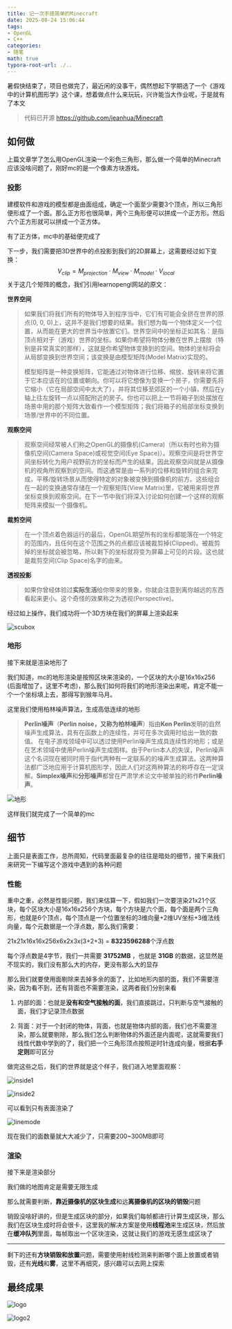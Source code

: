 ```yaml
---
title: 记一次手搓简单的Minecraft
date: 2025-08-24 15:06:44
tags:
- OpenGL
- C++
categories:
- 随笔
math: true
typora-root-url: ./..
---
```


暑假快结束了，项目也做完了，最近闲的没事干，偶然想起下学期选了一个《游戏中的计算机图形学》这个课，想着做点什么来玩玩，兴许能当大作业呢，于是就有了本文

> 代码已开源 https://github.com/jeanhua/Minecraft

## 如何做

上篇文章学了怎么用OpenGL渲染一个彩色三角形，那么做一个简单的Minecraft应该没啥问题了，刚好mc的是一个像素方块游戏。

### 投影

建模软件和游戏的模型都是由面组成，确定一个面至少需要3个顶点，所以三角形便形成了一个面。那么正方形也很简单，两个三角形便可以拼成一个正方形。然后六个正方形就可以拼成一个正方体。

有了正方体，mc中的基础便完成了

下一步，我们需要把3D世界中的点投影到我们的2D屏幕上，这需要经过如下变换：
$$
V_{clip} = M_{projection} ⋅ M_{view} ⋅ M_{model} ⋅ V_{local}
$$
关于这几个矩阵的概念，我们引用learnopengl网站的原文：

**世界空间**

> 如果我们将我们所有的物体导入到程序当中，它们有可能会全挤在世界的原点(0, 0, 0)上，这并不是我们想要的结果。我们想为每一个物体定义一个位置，从而能在更大的世界当中放置它们。世界空间中的坐标正如其名：是指顶点相对于（游戏）世界的坐标。如果你希望将物体分散在世界上摆放（特别是非常真实的那样），这就是你希望物体变换到的空间。物体的坐标将会从局部变换到世界空间；该变换是由模型矩阵(Model Matrix)实现的。
>
> 模型矩阵是一种变换矩阵，它能通过对物体进行位移、缩放、旋转来将它置于它本应该在的位置或朝向。你可以将它想像为变换一个房子，你需要先将它缩小（它在局部空间中太大了），并将其位移至郊区的一个小镇，然后在y轴上往左旋转一点以搭配附近的房子。你也可以把上一节将箱子到处摆放在场景中用的那个矩阵大致看作一个模型矩阵；我们将箱子的局部坐标变换到场景/世界中的不同位置。

**观察空间**

> 观察空间经常被人们称之OpenGL的摄像机(Camera)（所以有时也称为摄像机空间(Camera Space)或视觉空间(Eye Space)）。观察空间是将世界空间坐标转化为用户视野前方的坐标而产生的结果。因此观察空间就是从摄像机的视角所观察到的空间。而这通常是由一系列的位移和旋转的组合来完成，平移/旋转场景从而使得特定的对象被变换到摄像机的前方。这些组合在一起的变换通常存储在一个观察矩阵(View Matrix)里，它被用来将世界坐标变换到观察空间。在下一节中我们将深入讨论如何创建一个这样的观察矩阵来模拟一个摄像机。

**裁剪空间**

> 在一个顶点着色器运行的最后，OpenGL期望所有的坐标都能落在一个特定的范围内，且任何在这个范围之外的点都应该被裁剪掉(Clipped)。被裁剪掉的坐标就会被忽略，所以剩下的坐标就将变为屏幕上可见的片段。这也就是裁剪空间(Clip Space)名字的由来。

**透视投影**

> 如果你曾经体验过**实际生活**给你带来的景象，你就会注意到离你越远的东西看起来更小。这个奇怪的效果称之为透视(Perspective)。

经过如上操作，我们成功将一个3D方块在我们的屏幕上渲染起来

![scubox](/image/手搓minecraft/scubox.png)

### 地形

接下来就是渲染地形了

我们知道，mc的地形渲染是按照区块来渲染的，一个区块的大小是16x16x256 (后面增加了，这里不考虑)，那么我们如何将我们的地形渲染出来呢，肯定不能一个一个坐标填上去，那得写到猴年马月。

这里我们使用柏林噪声算法，生成高低连续的地形

> **Perlin噪声**（**Perlin noise，又称为柏林噪声**）指由**Ken Perlin**发明的自然噪声生成算法，具有在函数上的连续性，并可在多次调用时给出一致的数值。 在电子游戏领域中可以透过使用Perlin噪声生成具连续性的地形；或是在艺术领域中使用Perlin噪声生成图样。由于Perlin本人的失误，Perlin噪声这个名词现在被同时用于指代两种有一定联系的的噪声生成算法。这两种算法都广泛地应用于计算机图形学，因此人们对这两种算法的称呼存在一定误解。**Simplex噪声**和**分形噪声**都曾在严肃学术论文中被单独的称作**Perlin噪声**。

![地形](/image/手搓minecraft/地形.png)

这样我们就完成了一个简单的mc

## 细节

上面只是表面工作，总所周知，代码里面最复杂的往往是暗处的细节，接下来我们来研究一下编写这个游戏中遇到的各种问题

### 性能

重中之重，必然是性能问题，我们来估算一下，假如我们一次要渲染21x21个区块，每个区块大小是16x16x256个方块，每个方块是六个面，每个面是两个三角形，也就是6个顶点，每个顶点是一个位置坐标的3维向量+2维UV坐标+3维法线向量，每个元数据是一个浮点数，那么我们需要：

21x21x16x16x256x6x2x3x(3+2+3) = **8323596288**个浮点数

每个浮点数是4字节，我们一共需要 **31752MB** ，也就是 **31GB** 的数据，这显然是不现实的，我们没有那么大的内存，更没有那么大的显存

那么我们就要使用面剔除来去掉多余的面了，比如地形内部的面，我们不需要渲染，因为看不到，还有背面也不需要渲染，这两者我们分别来看

1. 内部的面：也就是**没有和空气接触的面**，我们直接跳过，只判断与空气接触的面，我们才记录顶点数据

2. 背面：对于一个封闭的物体，背面，也就是物体内部的面，我们也不需要渲染，那么就要剔除，那么我们怎么判断物体的外面还是内面呢，这就需要我们线性代数中学到的了，我们把一个三角形顶点按照逆时针连成向量，根据**右手定则**即可区分

做完这些之后，我们的世界就是这个样子，我们进入地里面观察：

![inside1](/image/手搓minecraft/inside1.png)

![inside2](/image/手搓minecraft/inside2.png)

可以看到只有表面渲染了

![linemode](/image/手搓minecraft/linemode.png)

现在我们的面数量就大大减少了，只需要200~300MB即可

### 渲染

接下来是渲染部分

我们做的地图肯定是需要无限生成

那么就需要判断，**靠近摄像机的区块生成**和远**离摄像机的区块的销毁**问题

销毁没啥好讲的，但是生成区块的部分，如果我们每帧都进行计算生成区块，那么我们在区块生成时将会很卡，这里我的解决方案是使用**线程池**来生成区块，然后放在**缓冲队列**里面，每帧取出一个区块渲染，这就让我们的游戏无感生成区块了

---

剩下的还有**方块销毁和放置**问题，需要使用射线检测来判断哪个面上放置或者销毁，还有**光线**和**雾**，这里不再细究，感兴趣可以去网上探索

## 最终成果

![logo](/image/手搓minecraft/logo.png)

![logo2](/image/手搓minecraft/logo2.png)

